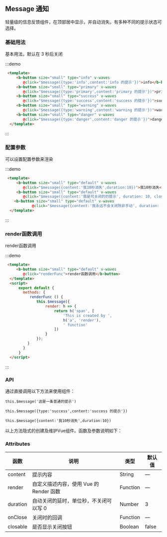 ## Message 通知

<template>
    <div style="position: absolute;top:20px;right:40px;width:200px;">
      <b-anchor>
        <b-anchor-link href="#ji-chu-yong-fa" title="基础用法"></b-anchor-link>
        <b-anchor-link href="#pei-zhi-can-shu" title="配置参数"></b-anchor-link>
        <b-anchor-link href="#render-han-shu-diao-yong" title="render函数调用"></b-anchor-link>
        <b-anchor-link href="#api" title="API"></b-anchor-link>
        <b-anchor-link href="#attributes" title="Attributes"></b-anchor-link>
      </b-anchor>
    </div>
</template>

轻量级的信息反馈组件，在顶部居中显示，并自动消失。有多种不同的提示状态可选择。

### 基础用法

基本用法，默认在 3 秒后关闭

:::demo
```html
 <template>
     <b-button size="small" type="info" v-waves
        @click="$message({type:'info',content:'info 的提示'})">info</b-button>
     <b-button size="small" type="primary" v-waves
        @click="$message({type:'primary',content:'primary 的提示'})">primary</b-button>
     <b-button size="small" type="success" v-waves
        @click="$message({type:'success',content:'success 的提示'})">success</b-button>
     <b-button size="small" type="warning" v-waves
        @click="$message({type:'warning',content:'warning 的提示'})">warning</b-button>
     <b-button size="small" type="danger" v-waves
        @click="$message({type:'danger',content:'danger 的提示'})">danger</b-button>
  </template>
```
:::

### 配置参数

可以设置配置参数来渲染

:::demo
```html
 <template>
     <b-button size="small" type="default" v-waves
        @click="$message({content:'我10秒消失',duration:10})">我10秒消失</b-button>
     <b-button size="small" type="default" v-waves
        @click="$message({content:'我是可关闭的的提示', duration: 10, closable: true})">可关闭的</b-button>
    <b-button size="small" type="default" v-waves
            @click="$message({content:'我永远不会关闭除非手动', duration: 0, closable: true})">不会关闭</b-button>
  </template>
```
:::

### render函数调用

render函数调用

:::demo
```html
 <template>
     <b-button size="small" type="default" v-waves
        @click="renderFunc">render函数调用</b-button>
  </template>
  <script>
      export default {
        methods: {
           renderFunc () {
              this.$message({
                  render: h => {
                      return h('span', [
                          'This is created by ',
                          h('a', 'render'),
                          ' function'
                      ])
                  }
              });
          }
        }
      }
  </script>
```
:::

### API

通过直接调用以下方法来使用组件：

    this.$message('这是一条普通的提示')
    
    this.$message({type:'success',content:'success 的提示'})
        
    this.$message({content:'我10秒消失',duration:10})
    
以上方法隐式的创建及维护Vue组件。函数及参数说明如下：

### Attributes

| 函数      | 说明    |  类型      | 默认值      |
|---------- |-------- |---------- |---------|
| content     |  提示内容   | String  | —  |
| render     |  自定义描述内容，使用 Vue 的 Render 函数   | Function  | —  |
| duration     | 自动关闭的延时，单位秒，不关闭可以写 0 | Number |3  |
| onClose     | 关闭时的回调 | Function	 |  —  |
| closable     | 是否显示关闭按钮 | Boolean	 | false |


